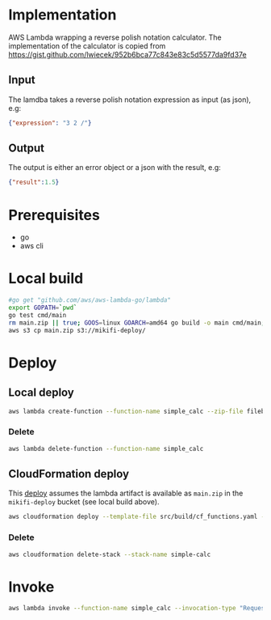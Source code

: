 # Implementation
AWS Lambda wrapping a reverse polish notation calculator. The implementation of the calculator is copied from https://gist.github.com/lwiecek/952b6bca77c843e83c5d5577da9fd37e

## Input
The lamdba takes a reverse polish notation expression as input (as json), e.g:

```json
{"expression": "3 2 /"}
```
## Output
The output is either an error object or a json with the result, e.g:

```json
{"result":1.5}
```

# Prerequisites
* go
* aws cli 


# Local build
```sh
#go get "github.com/aws/aws-lambda-go/lambda"
export GOPATH=`pwd`
go test cmd/main 
rm main.zip || true; GOOS=linux GOARCH=amd64 go build -o main cmd/main; zip main.zip main; rm main || true
aws s3 cp main.zip s3://mikifi-deploy/
```
# Deploy

## Local deploy
```sh
aws lambda create-function --function-name simple_calc --zip-file fileb://main.zip --handler main --runtime go1.x --role "<an existing role>"
```
### Delete
```sh
aws lambda delete-function --function-name simple_calc                
```

## CloudFormation deploy
This [deploy](src/build/cf_functions.yaml) assumes the lambda artifact is available as `main.zip` in the `mikifi-deploy` bucket (see local build above).

```sh
aws cloudformation deploy --template-file src/build/cf_functions.yaml --stack-name simple-calc --capabilities CAPABILITY_NAMED_IAM
```

### Delete
```sh
aws cloudformation delete-stack --stack-name simple-calc
```

# Invoke
```sh
aws lambda invoke --function-name simple_calc --invocation-type "RequestResponse" --payload '{"expression": "3 3 *"}' --cli-binary-format raw-in-base64-out response.json; cat response.json 
```

